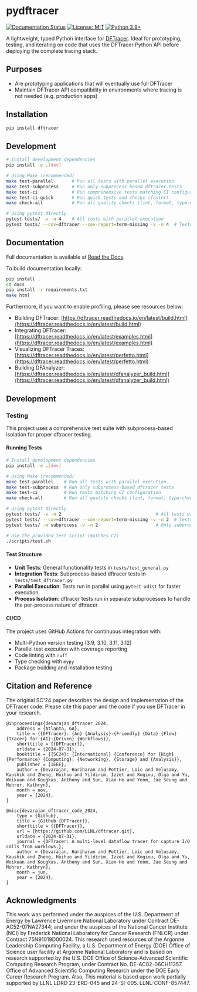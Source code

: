 # pydftracer

[![Documentation Status](https://readthedocs.org/projects/pydftracer/badge/?version=latest)](https://dftracer.readthedocs.io/projects/pydftracer/)
[![License: MIT](https://img.shields.io/badge/License-MIT-yellow.svg)](https://opensource.org/licenses/MIT)
[![Python 3.9+](https://img.shields.io/badge/python-3.9+-blue.svg)](https://www.python.org/downloads/)

A lightweight, typed Python interface for [DFTracer](https://github.com/LLNL/dftracer). 
Ideal for prototyping, testing, and iterating on code that uses the DFTracer Python API before deploying the complete tracing stack.

## Purposes

- Are prototyping applications that will eventually use full DFTracer
- Maintain DFTracer API compatibility in environments where tracing is not needed (e.g. production apps)

## Installation

```bash
pip install dftracer
```

## Development

```bash
# Install development dependencies
pip install -e .[dev]

# Using Make (recommended)
make test-parallel       # Run all tests with parallel execution
make test-subprocess     # Run only subprocess-based dftracer tests  
make test-ci             # Run comprehensive tests matching CI configuration
make test-ci-quick       # Run quick tests and checks (faster)
make check-all           # Run all quality checks (lint, format, type-check, test)

# Using pytest directly
pytest tests/ -v -n 4    # All tests with parallel execution
pytest tests/ --cov=dftracer --cov-report=term-missing -v -n 4  # Tests with coverage
```

## Documentation

Full documentation is available at [Read the Docs](https://dftracer.readthedocs.io/projects/utils/).

To build documentation locally:

```bash
pip install .
cd docs
pip install -r requirements.txt
make html
```

Furthermore, if you want to enable profiling, please see resources below:

* Building DFTracer: [https://dftracer.readthedocs.io/en/latest/build.html](https://dftracer.readthedocs.io/en/latest/build.html)
* Integrating DFTracer: [https://dftracer.readthedocs.io/en/latest/examples.html](https://dftracer.readthedocs.io/en/latest/examples.html)
* Visualizing DFTracer Traces: [https://dftracer.readthedocs.io/en/latest/perfetto.html](https://dftracer.readthedocs.io/en/latest/perfetto.html)
* Building DFAnalyzer: [https://dftracer.readthedocs.io/en/latest/dfanalyzer_build.html](https://dftracer.readthedocs.io/en/latest/dfanalyzer_build.html)

## Development

### Testing

This project uses a comprehensive test suite with subprocess-based isolation for proper dftracer testing.

#### Running Tests

```bash
# Install development dependencies
pip install -e .[dev]

# Using Make (recommended)
make test-parallel    # Run all tests with parallel execution
make test-subprocess  # Run only subprocess-based dftracer tests  
make test-ci          # Run tests matching CI configuration
make check-all        # Run all quality checks (lint, format, type-check, test)

# Using pytest directly
pytest tests/ -v -n 2                                    # All tests with parallel execution
pytest tests/ --cov=dftracer --cov-report=term-missing -v -n 2  # Tests with coverage
pytest tests/ -m subprocess -v -n 2                      # Only subprocess tests

# Use the provided test script (matches CI)
./scripts/test.sh
```

#### Test Structure

- **Unit Tests**: General functionality tests in `tests/test_general.py`
- **Integration Tests**: Subprocess-based dftracer tests in `tests/test_dftracer.py`
- **Parallel Execution**: Tests run in parallel using `pytest-xdist` for faster execution
- **Process Isolation**: dftracer tests run in separate subprocesses to handle the per-process nature of dftracer

#### CI/CD

The project uses GitHub Actions for continuous integration with:
- Multi-Python version testing (3.9, 3.10, 3.11, 3.12)
- Parallel test execution with coverage reporting
- Code linting with `ruff`
- Type checking with `mypy`
- Package building and installation testing

## Citation and Reference

The original SC'24 paper describes the design and implementation of the DFTracer code. Please cite this paper and the code if you use DFTracer in your research. 

```
@inproceedings{devarajan_dftracer_2024,
    address = {Atlanta, GA},
    title = {{DFTracer}: {An} {Analysis}-{Friendly} {Data} {Flow} {Tracer} for {AI}-{Driven} {Workflows}},
    shorttitle = {{DFTracer}},
    urldate = {2024-07-31},
    booktitle = {{SC24}: {International} {Conference} for {High} {Performance} {Computing}, {Networking}, {Storage} and {Analysis}},
    publisher = {IEEE},
    author = {Devarajan, Hariharan and Pottier, Loic and Velusamy, Kaushik and Zheng, Huihuo and Yildirim, Izzet and Kogiou, Olga and Yu, Weikuan and Kougkas, Anthony and Sun, Xian-He and Yeom, Jae Seung and Mohror, Kathryn},
    month = nov,
    year = {2024},
}

@misc{devarajan_dftracer_code_2024,
    type = {Github},
    title = {Github {DFTracer}},
    shorttitle = {{DFTracer}},
    url = {https://github.com/LLNL/dftracer.git},
    urldate = {2024-07-31},
    journal = {DFTracer: A multi-level dataflow tracer for capture I/O calls from worklows.},
    author = {Devarajan, Hariharan and Pottier, Loic and Velusamy, Kaushik and Zheng, Huihuo and Yildirim, Izzet and Kogiou, Olga and Yu, Weikuan and Kougkas, Anthony and Sun, Xian-He and Yeom, Jae Seung and Mohror, Kathryn},
    month = jun,
    year = {2024},
}
```

## Acknowledgments

This work was performed under the auspices of the U.S. Department of Energy by Lawrence Livermore National Laboratory under Contract DE-AC52-07NA27344; and under the auspices of the National Cancer Institute (NCI) by Frederick National Laboratory for Cancer Research (FNLCR) under Contract 75N91019D00024. This research used resources of the Argonne Leadership Computing Facility, a U.S. Department of Energy (DOE) Office of Science user facility at Argonne National Laboratory and is based on research supported by the U.S. DOE Office of Science-Advanced Scientific Computing Research Program, under Contract No. DE-AC02-06CH11357. Office of Advanced Scientific Computing Research under the DOE Early Career Research Program. Also, This material is based upon work partially supported by LLNL LDRD 23-ERD-045 and 24-SI-005. LLNL-CONF-857447.

